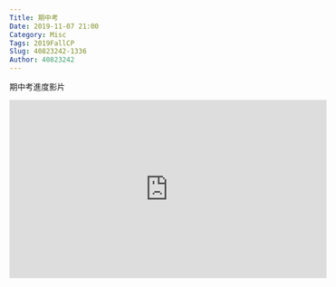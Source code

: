 ```yaml
---
Title: 期中考
Date: 2019-11-07 21:00
Category: Misc
Tags: 2019FallCP
Slug: 40823242-1336
Author: 40823242
---
```

期中考進度影片

<iframe width="560" height="315" src="https://www.youtube.com/embed/9KdMUJuqZcE" frameborder="0" allow="accelerometer; autoplay; encrypted-media; gyroscope; picture-in-picture" allowfullscreen></iframe>